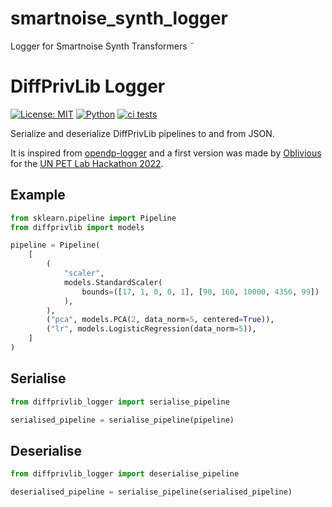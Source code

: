 # smartnoise_synth_logger
Logger for Smartnoise Synth Transformers
¨
# DiffPrivLib Logger

[![License: MIT](https://img.shields.io/badge/License-MIT-yellow.svg)](https://opensource.org/licenses/MIT)
[![Python](https://img.shields.io/badge/python-3.11-blue)](https://www.python.org/)
[![ci tests](https://github.com/dscc-admin-ch/diffprivlib-logger/actions/workflows/tests.yml/badge.svg)](https://github.com/dscc-admin-ch/diffprivlib-logger/actions/workflows/tests.yml?query=branch%3Amain)

Serialize and deserialize DiffPrivLib pipelines to and from JSON.

It is inspired from [opendp-logger](https://github.com/opendp/opendp-logger/tree/main) and a first version was made by [Oblivious](https://www.oblivious.com/) for the [UN PET Lab Hackathon 2022](https://petlab.officialstatistics.org/).

## Example

```python
from sklearn.pipeline import Pipeline
from diffprivlib import models

pipeline = Pipeline(
    [
        (
            "scaler",
            models.StandardScaler(
                bounds=([17, 1, 0, 0, 1], [90, 160, 10000, 4356, 99])
            ),
        ),
        ("pca", models.PCA(2, data_norm=5, centered=True)),
        ("lr", models.LogisticRegression(data_norm=5)),
    ]
)
```

## Serialise
```python
from diffprivlib_logger import serialise_pipeline

serialised_pipeline = serialise_pipeline(pipeline)
```

## Deserialise
```python
from diffprivlib_logger import deserialise_pipeline

deserialised_pipeline = serialise_pipeline(serialised_pipeline)
```
